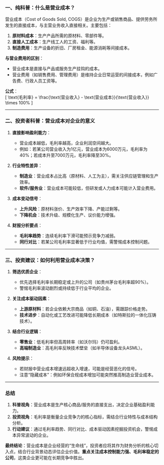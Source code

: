 ### **一、纯科普：什么是营业成本？**  
营业成本（Cost of Goods Sold, COGS）是企业为生产或销售商品、提供劳务所发生的直接成本，与主营业务收入直接相关。主要包括：  
1. **原材料成本**：生产产品所需的原材料、零部件等。  
2. **直接人工成本**：生产线工人的工资、福利等。  
3. **制造费用**：生产设备的折旧、厂房租金、能源消耗等间接成本。  

**与营业费用的区别**：  
- 营业成本是直接与产品或服务生产挂钩的成本。  
- 营业费用（如销售费用、管理费用）是维持企业日常运营的间接成本，例如广告费、行政人员工资等。  

**公式**：  
\[ \text{毛利率} = \frac{\text{营业收入} - \text{营业成本}}{\text{营业收入}} \times 100\% \]  

---

### **二、投资者科普：营业成本对企业的意义**  
1. **直接影响盈利能力**：  
   - 营业成本越低，毛利率越高，企业利润空间越大。  
   - 例如：若某公司营业收入为1亿元，营业成本为6000万元，毛利率为40%；若成本升至7000万元，毛利率降至30%。  

2. **行业特性差异**：  
   - **制造业**：营业成本占比高（原材料、人工为主），需关注供应链管理和生产效率。  
   - **软件/服务业**：营业成本可能较低，但研发或人力成本可能计入营业费用。  

3. **成本变动信号**：  
   - **上升风险**：原材料涨价、生产效率下降、产能过剩等。  
   - **下降机会**：技术升级、规模化生产、议价能力增强。  

4. **财报分析要点**：  
   - **毛利率趋势**：连续毛利率下滑可能预示竞争力减弱。  
   - **同行对比**：若某公司毛利率显著低于行业均值，需警惕成本控制问题。  

---

### **三、投资建议：如何利用营业成本决策？**  
1. **筛选优质企业**：  
   - 优先选择毛利率长期稳定或上升的公司（如贵州茅台毛利率超90%）。  
   - 警惕毛利率波动剧烈或持续低于行业平均的企业。  

2. **关注成本驱动因素**：  
   - **上游原材料**：若企业依赖大宗商品（如铜、石油），需跟踪价格走势。  
   - **技术进步**：自动化或工艺改进可能降低长期成本（如特斯拉的一体化压铸技术）。  

3. **结合行业逻辑**：  
   - **零售业**：低毛利率但高周转率（如沃尔玛）仍可盈利。  
   - **高端制造业**：高毛利率反映技术壁垒（如半导体设备龙头ASML）。  

4. **风险提示**：  
   - 若财报中营业成本增速远超收入增速，可能是经营恶化的信号。  
   - 注意“隐藏成本”：例如环保合规成本增加可能突然推高制造业营业成本。  

---

### **总结**  
1. **科普视角**：营业成本是生产核心商品/服务的直接支出，决定企业基础盈利能力。  
2. **投资视角**：毛利率是衡量企业竞争力的核心指标，需结合行业特性与成本结构分析。  
3. **行动建议**：通过毛利率趋势、同行对比、成本驱动因素挖掘投资机会，警惕成本异常波动的企业。  

**最终结论**：营业成本是企业经营的“生命线”，投资者应将其作为财务分析的核心切入点，结合行业背景动态评估企业价值。**重点关注成本控制能力强、毛利率稳定的公司**，这类企业更可能在长期竞争中胜出。